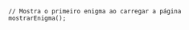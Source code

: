 
    // Mostra o primeiro enigma ao carregar a página
    mostrarEnigma();
</script>

</body>
</html>
